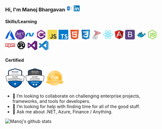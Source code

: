 ### Hi, I'm Manoj Bhargavan <a href="mailto:manoj.bhargavan@outlook.in" _target="blank"><img src="icons/outlook-icon.svg" alt="outlook"  height="20px" width="20px"></a> <a href="https://www.linkedin.com/in/manojbhargavan/"><img src="icons/linkedin/linkedin-original.svg" alt="linkedin" height="20px" width="20px" _target="blank"></a>

#### Skills/Learning 
<img src="icons/641a60c0f6d3522807916f078547c94f.png" alt="azure" height="32px" width="32px"><img src="icons/480px-.NET_Core_Logo.svg.png" alt="dotnetcore" height="32px" width="32px"><img src="icons/dot-net/dot-net-original.svg" alt="dotnet" height="32px" width="32px"> <img src="icons/csharp/csharp-original.svg" alt="csharp" height="32px" width="32px"> <img src="icons/javascript/javascript-original.svg" alt="js" height="32px" width="32px"> <img src="icons/typescript/typescript-original.svg" alt="ts" height="32px" width="32px"> <img src="icons/html5/html5-original.svg" alt="ts" height="32px" width="32px"> <img src="icons/css3/css3-original.svg" alt="ts" height="32px" width="32px"> <img src="icons/sql-server.png" alt="tsql" height="32px" width="32px"> <img src="icons/react/react-original.svg" alt="react" height="32px" width="32px"> <img src="icons/angularjs/angularjs-original.svg" alt="angular" height="32px" width="32px"> <img src="icons/bootstrap/bootstrap-plain.svg" alt="bootstrap" height="32px" width="32px"> <img src="icons/docker/docker-original.svg" alt="docker" height="32px" width="32px"> <img src="icons/nodejs/nodejs-original.svg" alt="nodejs" height="32px" width="32px"> <img src="icons/npm/npm-original-wordmark.svg" alt="nodejs" height="32px" width="32px"> <img src="icons/rust/rust-plain.svg" alt="rust" height="32px" width="32px"> <img src="icons/visualstudio/visualstudio-plain.svg" alt="visualstudio" height="32px" width="32px"> <img src="icons/visual-studio-code-1.svg" alt="vscode" height="32px" width="32px"> 

#### Certified
<a href="https://www.youracclaim.com/badges/40eb4327-77c6-4347-96ce-b0e7bfd44f0f/public_url" target="_top"><img src="certified/microsoft-certified-azure-fundamentals.png" alt="azure-fundamentals" height="64px" width="64px"></a><a href="https://www.youracclaim.com/badges/9f9426e2-6dbc-4836-9a69-e8ca6af2efee/public_url" target="_top"><img src="certified/microsoft-certified-azure-developer-associate.1.png" alt="azure-developer" height="64px" width="64px"></a><a href="http://bcert.me/skryoaykh" target="_top"><img src="certified/seal-csm.png" alt="csm" height="64px" width="64px"></a>

- 👯 I’m looking to collaborate on challenging enterprise projects, frameworks, and tools for developers.
- 🤔 I’m looking for help with finding time for all of the good stuff.
- 💬 Ask me about .NET, Azure, Finance / Anything.

![Manoj's github stats](https://github-readme-stats.vercel.app/api?username=manojbhargavan&count_private=true&show_icons=true)
